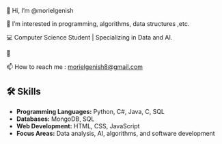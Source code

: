 👋 Hi, I’m @morielgenish

👀 I’m interested in programming, algorithms, data structures ,etc.

💻 Computer Science Student | Specializing in Data and AI.

💞️

📫 How to reach me : morielgenish8@gmail.com

## 🛠️ Skills  
- **Programming Languages:** Python, C#, Java, C, SQL  
- **Databases:** MongoDB, SQL  
- **Web Development:** HTML, CSS, JavaScript  
- **Focus Areas:** Data analysis, AI, algorithms, and software development  

